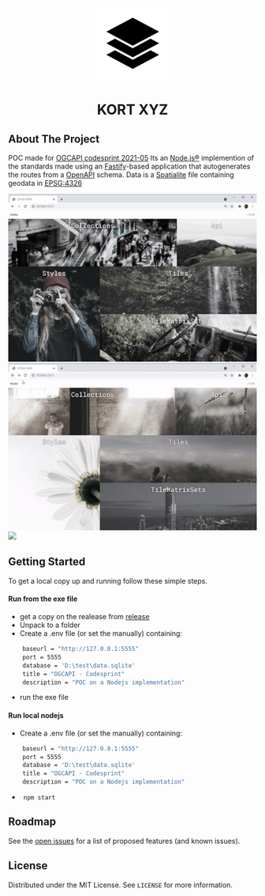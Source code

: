 <div align=center>

![](.readme/logo.png)
# KORT XYZ 
</div>

## About The Project
POC made for  [OGCAPI codesprint 2021-05](https://github.com/opengeospatial/ogcapi-code-sprint-2021-05)
Its an [Node.js®](https://nodejs.org/en/) implemention of the standards made using an [Fastify](https://www.fastify.io/)-based application that autogenerates the routes from a [OpenAPI](https://swagger.io/specification/) schema. 
Data is a [Spatialite](https://www.gaia-gis.it/fossil/libspatialite/index) file containing geodata in [EPSG:4326](https://spatialreference.org/ref/epsg/wgs-84/)

![](.readme/OGCAPI1.gif)
![](.readme/OGCAPI2.gif)
![](.readme/OGCAPI3.gif)

<!-- GETTING STARTED -->
## Getting Started

To get a local copy up and running follow these simple steps.

####  Run from the exe file 
* get a copy on the realease from [release](https://github.com/KORTxyz/ogcapi-spatialite/releases/download/0.1.3/0.1.3.zip)
* Unpack to a folder
* Create a .env file (or set the manually) containing:
```sh
    baseurl = "http://127.0.0.1:5555"
    port = 5555
    database = 'D:\test\data.sqlite'
    title = "OGCAPI - Codesprint" 
    description = "POC on a Nodejs implementation"
```
* run the exe file
#### Run local nodejs
* Create a .env file (or set the manually) containing:
```sh
    baseurl = "http://127.0.0.1:5555"
    port = 5555
    database = 'D:\test\data.sqlite'
    title = "OGCAPI - Codesprint" 
    description = "POC on a Nodejs implementation"
```
*  ``` npm start```


<!-- ROADMAP -->
## Roadmap

See the [open issues](https://github.com/github_username/repo_name/issues) for a list of proposed features (and known issues).


<!-- LICENSE -->
## License

Distributed under the MIT License. See `LICENSE` for more information.

